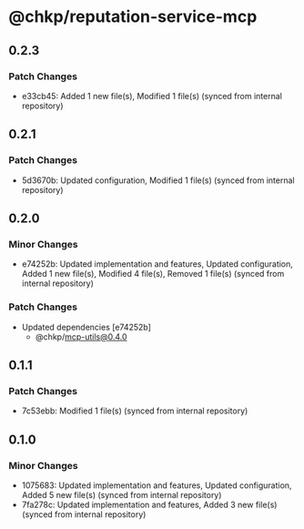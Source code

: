 # @chkp/reputation-service-mcp

## 0.2.3

### Patch Changes

- e33cb45: Added 1 new file(s), Modified 1 file(s) (synced from internal repository)

## 0.2.1

### Patch Changes

- 5d3670b: Updated configuration, Modified 1 file(s) (synced from internal repository)

## 0.2.0

### Minor Changes

- e74252b: Updated implementation and features, Updated configuration, Added 1 new file(s), Modified 4 file(s), Removed 1 file(s) (synced from internal repository)

### Patch Changes

- Updated dependencies [e74252b]
  - @chkp/mcp-utils@0.4.0

## 0.1.1

### Patch Changes

- 7c53ebb: Modified 1 file(s) (synced from internal repository)

## 0.1.0

### Minor Changes

- 1075683: Updated implementation and features, Updated configuration, Added 5 new file(s) (synced from internal repository)
- 7fa278c: Updated implementation and features, Added 3 new file(s) (synced from internal repository)
